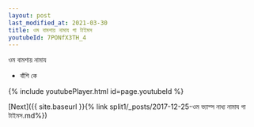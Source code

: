 ```yaml
---
layout: post
last_modified_at: 2021-03-30
title: ওম বামশায় নামায গা টাইমস
youtubeId: 7PONfX3TH_4
---
```

 
 
 ওম বামশায় নামায  
 
 -  বাঁশি কে 
 
  
 
  
 
 
 
 
 
 


{% include youtubePlayer.html id=page.youtubeId %}
 
[Next]({{ site.baseurl }}{% link  split1/_posts/2017-12-25-ওম ভ্যাম্স নাধ্য নামায গা টাইমস.md%})
 
